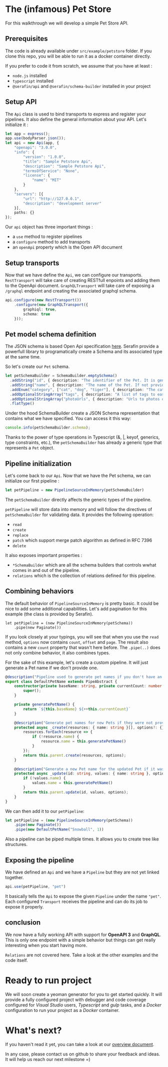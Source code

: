 # The (infamous) Pet Store

For this walkthrough we will develop a simple Pet Store API. 


## Prerequisites

The code is already available under `src/example/petstore` folder. If you clone this repo, you will be able to run it as a docker container directly.

If you prefer to code it from scratch, we assume that you have at least :
- `node.js` installed
- `typescript` installed
- `@serafin/api` and  `@serafin/schema-builder` installed in your project

## Setup API

The `Api` class is used to bind transports to express and register your pipelines. It also define the general information about your API. Let's initialize it :

```typescript
let app = express();
app.use(bodyParser.json());
let api = new Api(app, {
    "openapi": "3.0.0",
    "info": {
        "version": "1.0.0",
        "title": "Sample Petstore Api",
        "description": "Sample Petstore Api",
        "termsOfService": "None",
        "license": {
            "name": "MIT"
        }
    },
    "servers": [{
        "url": "http://127.0.0.1",
        "description": "development server"
    }],
    paths: {}
});
```
Our `api` object has three important things :

- a `use` method to register pipelines
- a `configure` method to add transports
- an `openApi` property which is the Open API document

## Setup transports

Now that we have define the `Api`, we can configure our transports. `RestTransport` will take care of creating RESTfull enpoints and adding them to the OpenApi document. `GraphQLTransport` will take care of exposing a `/graphql` endpoint and creating the associated graphql schema.

```typescript
api.configure(new RestTransport())
    .configure(new GraphQLTransport({
        graphiql: true,
        schema: true
    }));
```

## Pet model schema definition

The JSON schema is based Open Api specification [here](https://swagger.io/specification/#schema-object-98). Serafin provide a powerfull library to programatically create a Schema and its associated type at the same time.

So let's create our `Pet` schema.

```typescript
let petSchemaBuilder = SchemaBuilder.emptySchema()
  .addString("id", { description: "The identifier of the Pet. It is generated by the API." })
  .addString("name", { description: "The name of the Pet. If not provided the API generate one automatically.", example: "Snowball" })
  .addEnum("category", ["cat", "dog", "tiger"], { description: "The category of the pet." })
  .addOptionalStringArray("tags", { description: "A list of tags to ease classification." })
  .addOptionalStringArray("photoUrls", { description: "Urls to photos of this Pet." })
  .flatType()
```
Under the hood SchemaBuilder create a JSON Schema representation that contains what we have specified. You can access it this way:

```typescript
console.info(petSchemaBuilder.schema);
```

Thanks to the power of type operations in Typescript (&, |, keyof, generics, type constraints, etc.), the ```petSchemaBuilder``` has already a generic type that represents a ```Pet``` object.

## Pipeline initialization

Let's come back to our `Api`. Now that we have the Pet schema, we can initialize our first pipeline :

```typescript
let petPipeline = new PipelineSourceInMemory(petSchemaBuilder)
```

The ```petSchemaBuilder``` directly affects the generic types of the pipeline.

`petPipeline` will store data into memory and will follow the directives of `petSchemaBuilder` for validating data. It provides the following operation:

- `read`
- `create`
- `replace`
- `patch` which support merge patch algorithm as defined in RFC 7396
- `delete`

It also exposes important properties :
- `*SchemaBuilder` which are all the schema builders that controls wwhat comes in and out of the pipeline.
- `relations` which is the collection of relations defined for this pipeline.

## Combining behaviors

The default behavior of `PipelineSourceInMemory` is pretty basic. It could be nice to add some additional capabilities. Let's add pagination for this example (the class is provided by Serafin).

```
let petPipeline = (new PipelineSourceInMemory(petSchema))
    .pipe(new Paginate())
```

If you look closely at your typings, you will see that when you use the `read` method, `options` now contains `count`, `offset` and `page`. The result also contains a new `count` property that wasn't here before.
The `.pipe(..)` does not only combine behavior, it also combines types.

For the sake of this example, let's create a custom pipeline. It will just generate a Pet name if we don't provide one.

```typescript
@description("Pipeline used to generate pet names if you don't have an idea.")
export class DefaultPetName extends PipeAbstract {
    constructor(private baseName: string, private currentCount: number = 0) {
        super();
    }

    private generatePetName() {
        return `${this.baseName} ${++this.currentCount}`
    }

    @description("Generate pet names for new Pets if they were not provided.")
    protected async _create(resources: { name: string }[], options?: {}) {
        resources.forEach(resource => {
            if (!resource.name) {
                resource.name = this.generatePetName()
            }
        });
        return this.parent.create(resources, options);
    }

    @description("Generate a new Pet name for the updated Pet if it was not provided.")
    protected async _update(id: string, values: { name: string }, options?: {}) {
        if (!values.name) {
            values.name = this.generatePetName()
        }
        return this.parent.update(id, values, options);
    }
}
```

We can then add it to our ```petPipeline```:

```typescript
let petPipeline = (new PipelineSourceInMemory(petSchema))
    .pipe(new Paginate())
    .pipe(new DefaultPetName("Snowball", 1))
```

Also a pipeline can be piped multiple times. It allows you to create tree like structures.

## Exposing the pipeline

We have defined an `Api` and we have a `Pipeline` but they are not yet linked together.

```typescript
api.use(petPipeline, "pet")
```

It basically tells the `Api` to expose the given `Pipeline` under the name `"pet"`. Each configured `Transport` receives the pipeline and can do its job to expose it properly.

## conclusion

We now have a fully working API with support for **OpenAPI 3** and **GraphQL**. This is only one endpoint with a simple behavior but things can get really interesting when you start having more.

`Relations` are not covered here. Take a look at the other examples and the code itself.


# Ready to run project

We will soon create a yeoman generator for you to get started quickly. It will provide a fully configured project with debugger and code coverage configured for *Visual Studio* users, *Typescript* and *gulp* tasks, and a *Docker* configuration to run your project as a *Docker* container.

# What's next?

If you haven't read it yet, you can take a look at our [overview document](./OVERVIEW.md).

In any case, please contact us on github to share your feedback and ideas. It will help us reach our next milestone =)